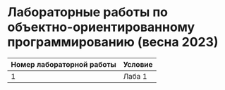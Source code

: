 # Лабораторные работы по объектно-ориентированному программированию (весна 2023)

| Номер лабораторной работы| Условие |
|--------------------------|---------|
| 1 | Лаба 1 |

